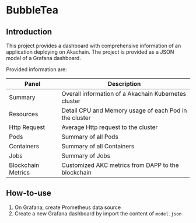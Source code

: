 # BubbleTea

## Introduction

This project provides a dashboard with comprehensive information of an application deploying on Akachain.
The project is provided as a JSON model of a Grafana dashboard.

Provided information are:

| Panel              | Description                                            |
|--------------------|--------------------------------------------------------|
| Summary            | Overall information of a Akachain Kubernetes cluster   |
| Resources          | Detail CPU and Memory usage of each Pod in the cluster |
| Http Request       | Average Http request to the cluster                    |
| Pods               | Summary of all Pods                                    |
| Containers         | Summary of all Containers                              |
| Jobs               | Summary of Jobs                                        |
| Blockchain Metrics | Customized AKC metrics from DAPP to the blockchain     |

## How-to-use

1. On Grafana, create Prometheus data source 
2. Create a new Grafana dashboard by import the content of `model.json`
